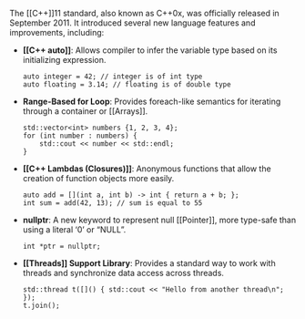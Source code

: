 The [[C++]]11 standard, also known as C++0x, was officially released in September 2011. It introduced several new language features and improvements, including:

- **[[C++ auto]]**: Allows compiler to infer the variable type based on its initializing expression.

    ```
    auto integer = 42; // integer is of int type
    auto floating = 3.14; // floating is of double type
    ```

- **Range-Based for Loop**: Provides foreach-like semantics for iterating through a container or [[Arrays]].

    ```
    std::vector<int> numbers {1, 2, 3, 4};
    for (int number : numbers) {
        std::cout << number << std::endl;
    }
    ```

- **[[C++ Lambdas (Closures)]]**: Anonymous functions that allow the creation of function objects more easily.

    ```
    auto add = [](int a, int b) -> int { return a + b; };
    int sum = add(42, 13); // sum is equal to 55
    ```

- **nullptr**: A new keyword to represent null [[Pointer]], more type-safe than using a literal ‘0’ or “NULL”.

    ```
    int *ptr = nullptr;
    ```

- **[[Threads]] Support Library**: Provides a standard way to work with threads and synchronize data access across threads.

    ```
    std::thread t([]() { std::cout << "Hello from another thread\n"; });
    t.join();
    ```